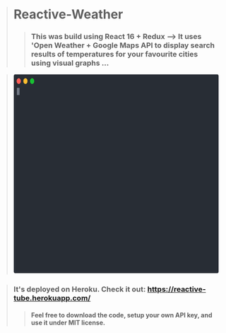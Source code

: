 > # Reactive-Weather
> > ### This was build using React 16 + Redux --> It uses 'Open Weather + Google Maps API to display search results of temperatures for your favourite cities using visual graphs ...

> <img src="https://github.com/BiggaHD/Reactive-Tube/blob/master/create-react-app.svg" height="450" width="600">

> ### It's deployed on Heroku. Check it out: https://reactive-tube.herokuapp.com/
> > #### Feel free to download the code, setup your own API key, and use it under MIT license.
